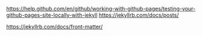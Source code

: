 https://help.github.com/en/github/working-with-github-pages/testing-your-github-pages-site-locally-with-jekyll
https://jekyllrb.com/docs/posts/

https://jekyllrb.com/docs/front-matter/